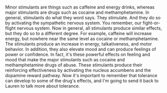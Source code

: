Minor stimulants are things such as caffeine and energy drinks, whereas major  stimulants are drugs such as cocaine and methamphetamine. 
In general,  stimulants do what they word says. They stimulate. And they do so by activating  the sympathetic nervous system. You remember, our fight-or-flight nervous  system. 
Now in general, all stimulants produce similar effects, but they do so  to a different degree. For example, caffeine will increase energy, but nowhere  near the same level as cocaine or methamphetamine. The stimulants produce an  increase in energy, talkativeness, and motor behavior. In addition, they also  elevate mood and can produce feelings of power or confidence. In fact, it's  these powerful effects on feeling and mood that make the major stimulants such  as cocaine and methamphetamine drugs of abuse. These stimulants produce their  reinforcing effectiveness by activating the nucleus accumbens and the dopamine  reward pathway. Now it's important to remember that tolerance can develop to  some of the drug's effects, and I'm going to send it back to Lauren to talk  more about tolerance.  